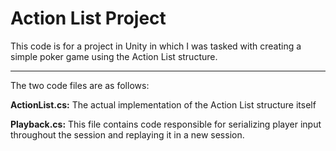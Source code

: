 # Action List Project
This code is for a project in Unity in which I was tasked with creating a simple poker game using the Action List structure. 

---

The two code files are as follows:

**ActionList.cs:** The actual implementation of the Action List structure itself

**Playback.cs:** This file contains code responsible for serializing player input throughout the session and replaying it in a new session.
